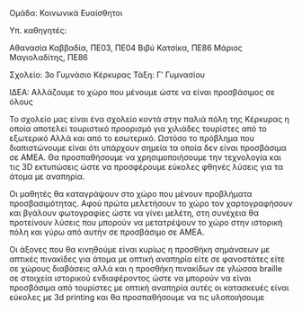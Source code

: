Ομάδα: Κοινωνικά Ευαίσθητοι

Υπ. καθηγητές: 

Αθανασία Καββαδία, ΠΕ03, ΠΕ04
Βιβύ Κατσίκα, ΠΕ86
Μάριος Μαγιολαδίτης, ΠΕ86

Σχολείο: 3ο Γυμνάσιο Κέρκυρας
Τάξη: Γ’ Γυμνασίου

ΙΔΕΑ: Αλλάζουμε το χώρο που μένουμε ώστε να είναι προσβάσιμος σε όλους

Το σχολείο μας είναι ένα σχολείο κοντά στην παλιά πόλη της Κέρκυρας η οποία αποτελεί τουριστικό προορισμό για χιλιάδες τουρίστες από το εξωτερικό Αλλά και από το εσωτερικό. Ωστόσο το πρόβλημα που διαπιστώνουμε είναι ότι υπάρχουν σημεία τα οποία δεν είναι προσβάσιμα σε ΑΜΕΑ. Θα προσπαθήσουμε να χρησιμοποιήσουμε την τεχνολογία και τις 3D εκτυπώσεις ώστε να προσφέρουμε εύκολες φθηνές λύσεις για τα άτομα με αναπηρία.

Οι μαθητές θα καταγράψουν στο χώρο που μένουν προβλήματα προσβασιμότητας. Αφού πρώτα μελετήσουν το χώρο τον χαρτογραφήσουν και βγάλουν φωτογραφίες ώστε να γίνει μελέτη, στη συνέχεια θα προτείνουν λύσεις που μπορούν να μετατρέψουν το χώρο στην ιστορική πόλη και γύρω από αυτήν σε προσβάσιμο σε ΑΜΕΑ.

Οι άξονες που θα κινηθούμε είναι κυρίως η προσθήκη σημάνσεων με απτικές πινακίδες για άτομα με οπτική αναπηρία είτε σε φανοστάτες είτε σε χώρους διαβάσεις αλλά και η προσθήκη πινακίδων σε γλώσσα braille σε στοιχεία ιστορικού ενδιαφέροντος ώστε να μπορούν να είναι προσβάσιμα από τουρίστες με οπτική αναπηρία αυτές οι κατασκευές είναι εύκολες με 3d printing και θα προσπαθήσουμε να τις υλοποιήσουμε
